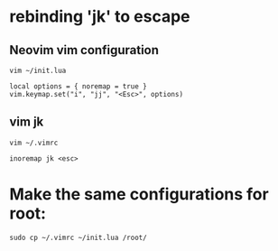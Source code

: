 # rebinding 'jk' to escape

## Neovim vim configuration

```
vim ~/init.lua
```

```
local options = { noremap = true }
vim.keymap.set("i", "jj", "<Esc>", options)
```

## vim jk

```
vim ~/.vimrc
```

```
inoremap jk <esc>

```

# Make the same configurations for root:

```
sudo cp ~/.vimrc ~/init.lua /root/
```
